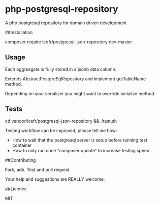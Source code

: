 # php-postgresql-repository
A php postgresql repository for domain driven development


##Installation

composer require lcefr/postgresql-json-repository dev-master

## Usage

Each aggreagate is fully stored in a jsonb data column.

Extends AbstractPostgreSqlRepository and implement getTableName method.

Depending on your serializer you might want to override serialize method. 


## Tests

cd vendor/lcefr/postgresql-json-repository && ./test.sh

Testing workflow can be improved, please tell me how:
  - How to wait that the postgresql server is setup before running test container 
  - How to only run once "composer update" to increase testing speed.

##Contributing

Fork, add, Test and pull request

Your help and suggestions are REALLY welcome.  

##Licence

MIT